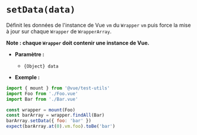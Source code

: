 # `setData(data)`

Définit les données de l'instance de Vue `vm` du `Wrapper` `vm` puis force la mise à jour sur chaque `Wrapper` de `WrapperArray`.

**Note : chaque `Wrapper` doit contenir une instance de Vue.**

- **Paramètre :**
  - `{Object} data`

- **Exemple :**

```js
import { mount } from '@vue/test-utils'
import Foo from './Foo.vue'
import Bar from './Bar.vue'

const wrapper = mount(Foo)
const barArray = wrapper.findAll(Bar)
barArray.setData({ foo: 'bar' })
expect(barArray.at(0).vm.foo).toBe('bar')
```
